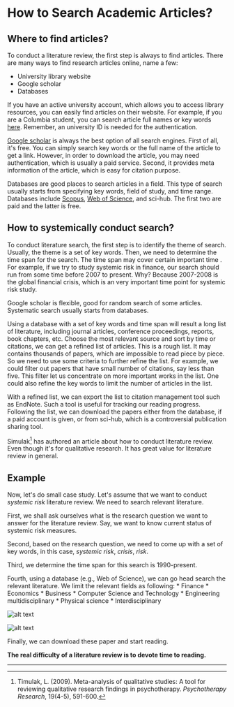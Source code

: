 # How to Search Academic Articles?

## Where to find articles?

To conduct a literature review, the first step is always to find articles. There are many ways to find research articles online, name a few:

+ University library website
+ Google scholar
+ Databases

If you have an active university account, which allows you to access library resources, you can easily find articles on their website. For example, if you are a Columbia student, you can search article full names or key words [here](http://library.columbia.edu). Remember, an university ID is needed for the authentication.

[Google scholar](https://scholar.google.com) is always the best option of all search engines. First of all, it's free. You can simply search key words or the full name of the article to get a link. However, in order to download the article, you may need authentication, which is usually a paid service. Second, it provides meta information of the article, which is easy for citation purpose.

Databases are good places to search articles in a field. This type of search usually starts from specifying key words, field of study, and time range. Databases include [Scopus](https://www.scopus.com), [Web of Science](https://login.webofknowledge.com), and sci-hub. The first two are paid and the latter is free. 

## How to systemically conduct search?

To conduct literature search, the first step is to identify the theme of search. Usually, the theme is a set of key words. Then, we need to determine the time span for the search. The time span may cover certain important time . For example, if we try to study systemic risk in finance, our search should run from some time before 2007 to present. Why? Because 2007-2008 is the global financial crisis, which is an very important time point for systemic risk study.

Google scholar is flexible, good for random search of some articles. Systematic search usually starts from databases. 

Using a database with a set of key words and time span will result a long list of literature, including journal articles, conference proceedings, reports, book chapters, etc. Choose the most relevant source and sort by time or citations, we can get a refined list of articles. This is a rough list. It may contains thousands of papers, which are impossible to read piece by piece. So we need to use some criteria to further refine the list. For example, we could filter out papers that have small number of citations, say less than five. This filter let us concentrate on more important works in the list. One could also refine the key words to limit the number of articles in the list.

With a refined list, we can export the list to citation management tool such as EndNote. Such a tool is useful for tracking our reading progress. Following the list, we can download the papers either from the database, if a paid account is given, or from sci-hub, which is a controversial publication sharing tool.

Simulak[^1] has authored an article about how to conduct literature review. Even though it's for qualitative research. It has great value for literature review in general.

## Example

Now, let's do small case study. Let's assume that we want to conduct *systemic risk* literature review. We need to search relevant literature.

First, we shall ask ourselves what is the research question we want to answer for the literature review. Say, we want to know current status of systemic risk measures.

Second, based on the research question, we need to come up with a set of key words, in this case, *systemic risk*, *crisis*, *risk*.

Third, we determine the time span for this search is 1990-present.

Fourth, using a database (e.g., Web of Science), we can go head search the relevant literature. We limit the relevant fields as following:
    * Finance
    * Economics
    * Business
    * Computer Science and Technology
    * Engineering multidisciplinary
    * Physical science
    * Interdisciplinary

![alt text]( {{site.baseurl}}/assets/images/webofscience-1.png "Refined search")

![alt text]( {{site.baseurl}}/assets/images/webofscience-2.png "Search results (partial)")

Finally, we can download these paper and start reading.

**The real difficulty of a literature review is to devote time to reading.**


--------
[^1]: Timulak, L. (2009). Meta-analysis of qualitative studies: A tool for reviewing qualitative research findings in psychotherapy. *Psychotherapy Research*, 19(4-5), 591-600. 

<script type="text/javascript" async
  src="https://cdn.mathjax.org/mathjax/latest/MathJax.js?config=TeX-MML-AM_CHTML">
</script>